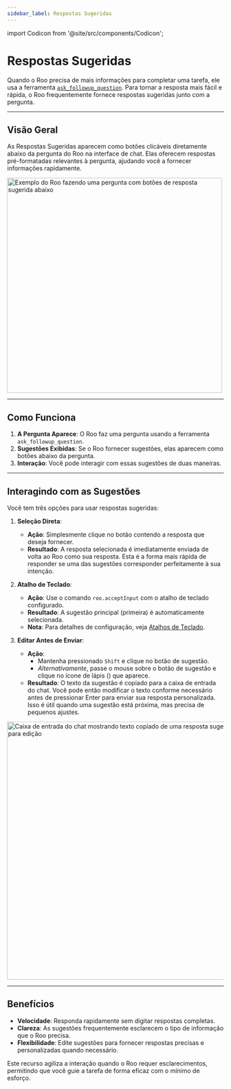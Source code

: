 ```yaml
---
sidebar_label: Respostas Sugeridas
---
```


import Codicon from '@site/src/components/Codicon';

# Respostas Sugeridas

Quando o Roo precisa de mais informações para completar uma tarefa, ele usa a ferramenta [`ask_followup_question`](/advanced-usage/available-tools/ask-followup-question). Para tornar a resposta mais fácil e rápida, o Roo frequentemente fornece respostas sugeridas junto com a pergunta.

---

## Visão Geral

As Respostas Sugeridas aparecem como botões clicáveis diretamente abaixo da pergunta do Roo na interface de chat. Elas oferecem respostas pré-formatadas relevantes à pergunta, ajudando você a fornecer informações rapidamente.

<img src="/img/suggested-responses/suggested-responses.png" alt="Exemplo do Roo fazendo uma pergunta com botões de resposta sugerida abaixo" width="500" />

---

## Como Funciona

1.  **A Pergunta Aparece**: O Roo faz uma pergunta usando a ferramenta `ask_followup_question`.
2.  **Sugestões Exibidas**: Se o Roo fornecer sugestões, elas aparecem como botões abaixo da pergunta.
3.  **Interação**: Você pode interagir com essas sugestões de duas maneiras.

---

## Interagindo com as Sugestões

Você tem três opções para usar respostas sugeridas:

1.  **Seleção Direta**:
    *   **Ação**: Simplesmente clique no botão contendo a resposta que deseja fornecer.
    *   **Resultado**: A resposta selecionada é imediatamente enviada de volta ao Roo como sua resposta. Esta é a forma mais rápida de responder se uma das sugestões corresponder perfeitamente à sua intenção.

2.  **Atalho de Teclado**:
    *   **Ação**: Use o comando `roo.acceptInput` com o atalho de teclado configurado.
    *   **Resultado**: A sugestão principal (primeira) é automaticamente selecionada.
    *   **Nota**: Para detalhes de configuração, veja [Atalhos de Teclado](/features/keyboard-shortcuts).

3.  **Editar Antes de Enviar**:
    *   **Ação**:
        *   Mantenha pressionado `Shift` e clique no botão de sugestão.
        *   *Alternativamente*, passe o mouse sobre o botão de sugestão e clique no ícone de lápis (<Codicon name="edit" />) que aparece.
    *   **Resultado**: O texto da sugestão é copiado para a caixa de entrada do chat. Você pode então modificar o texto conforme necessário antes de pressionar Enter para enviar sua resposta personalizada. Isso é útil quando uma sugestão está próxima, mas precisa de pequenos ajustes.

<img src="/img/suggested-responses/suggested-responses-1.png" alt="Caixa de entrada do chat mostrando texto copiado de uma resposta sugerida, pronto para edição" width="600" />

---

## Benefícios

*   **Velocidade**: Responda rapidamente sem digitar respostas completas.
*   **Clareza**: As sugestões frequentemente esclarecem o tipo de informação que o Roo precisa.
*   **Flexibilidade**: Edite sugestões para fornecer respostas precisas e personalizadas quando necessário.

Este recurso agiliza a interação quando o Roo requer esclarecimentos, permitindo que você guie a tarefa de forma eficaz com o mínimo de esforço.
